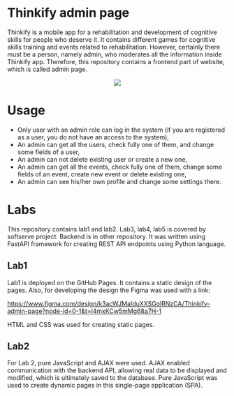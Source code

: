 # Thinkify admin page

Thinkify is a mobile app for a rehabilitation and development of cognitive skills for people who deserve it. It contains different games for cognitive skills training and events related to rehabilitation. However, certainly there must be a person, namely admin, who moderates all the information inside Thinkify app. Therefore, this repository contains a frontend part of website, which is called admin page.

<p align="center"><img src= "https://github.com/user-attachments/assets/bdd613be-9b43-4355-a488-39ed52cc624d"></p>

# Usage

- Only user with an admin role can log in the system (if you are registered as a user, you do not have an access to the system),
- An admin can get all the users, check fully one of them, and change some fields of a user,
- An admin can not delete existing user or create a new one,
- An admin can get all the events, check fully one of them, change some fields of an event, create new event or delete existing one,
- An admin can see his/her own profile and change some settings there.

# Labs

This repository contains lab1 and lab2. Lab3, lab4, lab5 is covered by softserve project. Backend is in other repository. It was written using FastAPI framework for creating REST API endpoints using Python language.

## Lab1

Lab1 is deployed on the GitHub Pages. It contains a static design of the pages. Also, for developing the design the Figma was used with a link:

https://www.figma.com/design/k3acWJMaIduXXSGolRNzCA/Thinkify-admin-page?node-id=0-1&t=l4mxKCw5mMg68a7H-1

HTML and CSS was used for creating static pages.

## Lab2

For Lab 2, pure JavaScript and AJAX were used. AJAX enabled communication with the backend API, allowing real data to be displayed and modified, which is ultimately saved to the database. Pure JavaScript was used to create dynamic pages in this single-page application (SPA).
